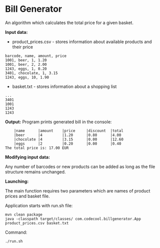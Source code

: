 # Bill Generator

An algorithm which calculates the total price for a given basket.

**Input data:**
  - product_prices.csv - stores information about available products and their price 
  ```
barcode, name, amount, price
1001, beer, 1, 1.20
1001, beer, 2, 2.00
1243, eggs, 1, 0.20
3401, chocolate, 1, 3.15
1243, eggs, 10, 1.90
  ```
  - basket.txt - stores information about a shopping list
  ```
  ...
  3401
  1001
  1243
  1243
  ```

**Output:**
Program prints generated bill in the console:
```
	|name      |amount    |price     |discount  |total     
	|beer      |4         |1.20      |0.80      |4.00      
	|chocolate |4         |3.15      |0.00      |12.60     
	|eggs      |2         |0.20      |0.00      |0.40      
The total price is: 17.00 EUR
```

**Modifying input data:**

Any number of barcodes or new products can be added as long as the file structure remains unchanged.

**Launching:**

The main function requires two parameters which are names of product prices and basket file.

Application starts with run.sh file:
```
mvn clean package
java -classpath target/classes/ com.codecool.billgenerator.App product_prices.csv basket.txt
```
Command:
```
./run.sh
```

